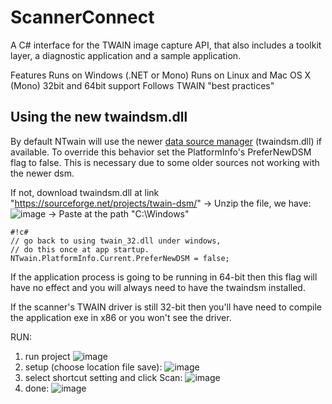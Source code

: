 # ScannerConnect
 
A C# interface for the TWAIN image capture API, that also includes a toolkit layer, a diagnostic application and a sample application.

Features
Runs on Windows (.NET or Mono)
Runs on Linux and Mac OS X (Mono)
32bit and 64bit support
Follows TWAIN "best practices"

## Using the new twaindsm.dll
By default NTwain will use the newer [data source manager](http://sourceforge.net/projects/twain-dsm/files/TWAIN%20DSM%202%20Win/)
(twaindsm.dll) if available. To override this behavior set the PlatformInfo's PreferNewDSM flag to false. This is necessary due to some older sources not working with the newer dsm.

If not, download twaindsm.dll at link "https://sourceforge.net/projects/twain-dsm/" -> Unzip the file, we have:
![image](https://user-images.githubusercontent.com/89172440/212000198-e90000b6-a642-4e45-936a-df47468fb6ed.png)
-> Paste at the path "C:\Windows"
```
#!c#
// go back to using twain_32.dll under windows,
// do this once at app startup.
NTwain.PlatformInfo.Current.PreferNewDSM = false;

```


If the application process is going to be running in 64-bit then this flag will have no effect and you will 
always need to have the twaindsm installed. 

If the scanner's TWAIN driver is still 32-bit then you'll have need to compile the application exe in x86 or you won't see the driver.

RUN: 
1. run project
![image](https://user-images.githubusercontent.com/89172440/212001971-d557d3d1-0edc-4e67-87ac-4ecbf491d2a8.png)
2. setup (choose location file save):
![image](https://user-images.githubusercontent.com/89172440/212002295-03d0eb43-46b3-4c32-8791-f7626babaad3.png)
3. select shortcut setting and click Scan:
![image](https://user-images.githubusercontent.com/89172440/212002470-85c9f584-283d-4202-b53a-94200c653129.png)
4. done: 
![image](https://user-images.githubusercontent.com/89172440/212002580-3f96019f-505b-4f4f-8daa-46e81fb422bb.png)


